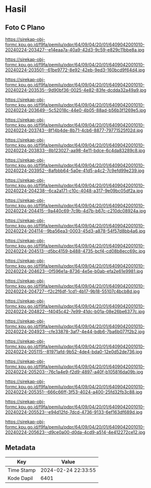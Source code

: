 # Hasil

## Foto C Plano

https://sirekap-obj-formc.kpu.go.id/f9fa/pemilu/pdpr/64/09/04/20/01/6409042001010-20240224-203427--e14eaa7a-40a9-42d3-9c59-e829c11bbe8a.jpg

https://sirekap-obj-formc.kpu.go.id/f9fa/pemilu/pdpr/64/09/04/20/01/6409042001010-20240224-203501--61be9772-8e92-42eb-9ed3-160bcd9f64d4.jpg

https://sirekap-obj-formc.kpu.go.id/f9fa/pemilu/pdpr/64/09/04/20/01/6409042001010-20240224-203535--9d90bf36-0025-4e82-83fe-dcdda32a49a9.jpg

https://sirekap-obj-formc.kpu.go.id/f9fa/pemilu/pdpr/64/09/04/20/01/6409042001010-20240224-203649--5c52018c-44e0-4b05-88ad-b56b3f1269e5.jpg

https://sirekap-obj-formc.kpu.go.id/f9fa/pemilu/pdpr/64/09/04/20/01/6409042001010-20240224-203743--8f14b4de-8b71-4cb6-8877-79771525f02d.jpg

https://sirekap-obj-formc.kpu.go.id/f9fa/pemilu/pdpr/64/09/04/20/01/6409042001010-20240224-203833--8b123027-aa98-4e11-bdce-6c4da83289c8.jpg

https://sirekap-obj-formc.kpu.go.id/f9fa/pemilu/pdpr/64/09/04/20/01/6409042001010-20240224-203952--8afbbb64-5a0e-41d5-a4c2-7c9efd99e239.jpg

https://sirekap-obj-formc.kpu.go.id/f9fa/pemilu/pdpr/64/09/04/20/01/6409042001010-20240224-204238--6ca2a171-c10c-4048-a317-9e09bc05df2a.jpg

https://sirekap-obj-formc.kpu.go.id/f9fa/pemilu/pdpr/64/09/04/20/01/6409042001010-20240224-204415--9a440c69-7c9b-4d7b-b67c-c210dc08924a.jpg

https://sirekap-obj-formc.kpu.go.id/f9fa/pemilu/pdpr/64/09/04/20/01/6409042001010-20240224-204114--9ba56ea3-0003-45d3-a878-54f57d8bb4a6.jpg

https://sirekap-obj-formc.kpu.go.id/f9fa/pemilu/pdpr/64/09/04/20/01/6409042001010-20240224-204513--d5bc4159-b488-4735-bcf4-cd08b8ecc69c.jpg

https://sirekap-obj-formc.kpu.go.id/f9fa/pemilu/pdpr/64/09/04/20/01/6409042001010-20240224-204623--0f596e1a-8736-4e5e-b0ab-efa2e61e9981.jpg

https://sirekap-obj-formc.kpu.go.id/f9fa/pemilu/pdpr/64/09/04/20/01/6409042001010-20240224-204727--f2c2f6df-1cd1-4b17-9b18-55107c4bcb8d.jpg

https://sirekap-obj-formc.kpu.go.id/f9fa/pemilu/pdpr/64/09/04/20/01/6409042001010-20240224-204822--f4045c42-7e99-41dc-b01a-08e26be6377c.jpg

https://sirekap-obj-formc.kpu.go.id/f9fa/pemilu/pdpr/64/09/04/20/01/6409042001010-20240224-204923--cfe33878-3af7-4e44-bdb6-7ba6b077f2b2.jpg

https://sirekap-obj-formc.kpu.go.id/f9fa/pemilu/pdpr/64/09/04/20/01/6409042001010-20240224-205115--81971afd-9b52-4de4-bda0-12e0d52de736.jpg

https://sirekap-obj-formc.kpu.go.id/f9fa/pemilu/pdpr/64/09/04/20/01/6409042001010-20240224-205203--76c1a4e9-f2d9-4897-a40f-b105816da09b.jpg

https://sirekap-obj-formc.kpu.go.id/f9fa/pemilu/pdpr/64/09/04/20/01/6409042001010-20240224-205351--666c66ff-3f53-4024-a400-25fd32fb3c88.jpg

https://sirekap-obj-formc.kpu.go.id/f9fa/pemilu/pdpr/64/09/04/20/01/6409042001010-20240224-205523--e94d12fd-7dcd-4736-9133-6ef163df689d.jpg

https://sirekap-obj-formc.kpu.go.id/f9fa/pemilu/pdpr/64/09/04/20/01/6409042001010-20240224-205623--d9ce0a00-d0da-4cd9-a514-4e412272ce12.jpg


## Metadata

| Key        | Value               |
| ---------- | ------------------- |
| Time Stamp | 2024-02-24 22:33:55 |
| Kode Dapil | 6401                |



